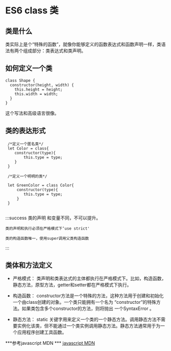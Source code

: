 # ES6 class 类

## 类是什么

类实际上是个“特殊的函数”，就像你能够定义的函数表达式和函数声明一样，类语法有两个组成部分：类表达式和类声明。

## 如何定义一个类
~~~
class Shape {
  constructor(height, width) {
    this.height = height;
    this.width = width;
  }
}
~~~

这个写法和高级语言很像。

##  类的表达形式

~~~
 /*定义一个匿名类*/
 let Color = class{
 	constructor(type){
 		this.type = type;
 	}
 }
 
 /*定义一个明明的类*/
 
 let GreenColor = class Color{
 	 constructor(type){
 	 	this.type = type;
 	 }
 }
 
~~~
:::success
	类的声明 和变量不同，不可以提升。

	类的声明和执行必须在严格模式下‘use strict'

	类的构造函数唯一，使用super调用父类构造函数
:::

## 类体和方法定义

* 严格模式：
			类声明和类表达式的主体都执行在严格模式下。比如，构造函数，静态方法，原型方法，getter和setter都在严格模式下执行。
			
* 构造函数：
			constructor方法是一个特殊的方法，这种方法用于创建和初始化一个由class创建的对象。一个类只能拥有一个名为 “constructor”的特殊方法。如果类包含多个constructor的方法，则将抛出 一个SyntaxError 。
* 静态方法：
		    static 关键字用来定义一个类的一个静态方法。调用静态方法不需要实例化该类，但不能通过一个类实例调用静态方法。静态方法通常用于为一个应用程序创建工具函数。


***参考javascript MDN *** [javascript MDN](https://developer.mozilla.org/zh-CN/docs/Web/JavaScript/Reference/Classes)